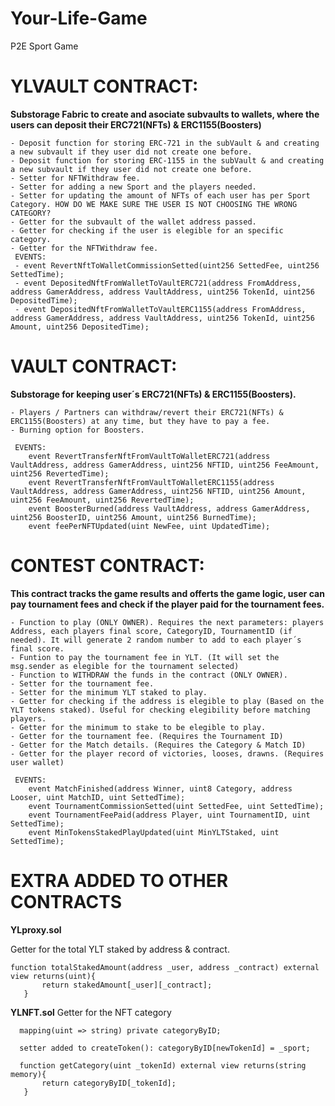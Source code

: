 # Your-Life-Game
P2E Sport Game

# YLVAULT CONTRACT: 

**Substorage Fabric to create and asociate subvaults to wallets, where the users can deposit their ERC721(NFTs) & ERC1155(Boosters)**
    
    - Deposit function for storing ERC-721 in the subVault & and creating a new subvault if they user did not create one before.
    - Deposit function for storing ERC-1155 in the subVault & and creating a new subvault if they user did not create one before.
    - Setter for NFTWithdraw fee.
    - Setter for adding a new Sport and the players needed.
    - Setter for updating the amount of NFTs of each user has per Sport Category. HOW DO WE MAKE SURE THE USER IS NOT CHOOSING THE WRONG CATEGORY?
    - Getter for the subvault of the wallet address passed.
    - Getter for checking if the user is elegible for an specific category.
    - Getter for the NFTWithdraw fee.
     EVENTS: 
     - event RevertNftToWalletCommissionSetted(uint256 SettedFee, uint256 SettedTime);
     - event DepositedNftFromWalletToVaultERC721(address FromAddress, address GamerAddress, address VaultAddress, uint256 TokenId, uint256 DepositedTime);
     - event DepositedNftFromWalletToVaultERC1155(address FromAddress, address GamerAddress, address VaultAddress, uint256 TokenId, uint256 Amount, uint256 DepositedTime);


# VAULT CONTRACT:
**Substorage for keeping user´s ERC721(NFTs) & ERC1155(Boosters).**
    
    - Players / Partners can withdraw/revert their ERC721(NFTs) & ERC1155(Boosters) at any time, but they have to pay a fee.
    - Burning option for Boosters.

     EVENTS:
        event RevertTransferNftFromVaultToWalletERC721(address VaultAddress, address GamerAddress, uint256 NFTID, uint256 FeeAmount, uint256 RevertedTime);
        event RevertTransferNftFromVaultToWalletERC1155(address VaultAddress, address GamerAddress, uint256 NFTID, uint256 Amount, uint256 FeeAmount, uint256 RevertedTime);
        event BoosterBurned(address VaultAddress, address GamerAddress, uint256 BoosterID, uint256 Amount, uint256 BurnedTime);
        event feePerNFTUpdated(uint NewFee, uint UpdatedTime);


# CONTEST CONTRACT:
**This contract tracks the game results and offerts the game logic, user can pay tournament fees and check if the player paid for the tournament fees.**
    
    - Function to play (ONLY OWNER). Requires the next parameters: players Address, each players final score, CategoryID, TournamentID (if needed). It will generate 2 random number to add to each player´s final score.
    - Funtion to pay the tournament fee in YLT. (It will set the msg.sender as elegible for the tournament selected)    
    - Function to WITHDRAW the funds in the contract (ONLY OWNER).
    - Setter for the tournament fee.
    - Setter for the minimum YLT staked to play.
    - Getter for checking if the address is elegible to play (Based on the YLT tokens staked). Useful for checking elegibility before matching players.
    - Getter for the minimum to stake to be elegible to play.
    - Getter for the tournament fee. (Requires the Tournament ID)
    - Getter for the Match details. (Requires the Category & Match ID)
    - Getter for the player record of victories, looses, drawns. (Requires user wallet)

     EVENTS:
        event MatchFinished(address Winner, uint8 Category, address Looser, uint MatchID, uint SettedTime);
        event TournamentCommissionSetted(uint SettedFee, uint SettedTime); 
        event TournamentFeePaid(address Player, uint TournamentID, uint SettedTime);
        event MinTokensStakedPlayUpdated(uint MinYLTStaked, uint SettedTime);
        
        
 # EXTRA ADDED TO OTHER CONTRACTS
 
 **YLproxy.sol**
 
 Getter for the total YLT staked by address & contract.
 ```
 function totalStakedAmount(address _user, address _contract) external view returns(uint){
        return stakedAmount[_user][_contract];
    }
```
 
 **YLNFT.sol**
 Getter for the NFT category
 ```
   mapping(uint => string) private categoryByID;

   setter added to createToken(): categoryByID[newTokenId] = _sport;
   
   function getCategory(uint _tokenId) external view returns(string memory){
        return categoryByID[_tokenId];
    }
 
 ``` 

